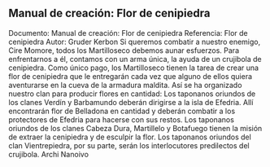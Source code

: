 ## Manual de creación: Flor de cenipiedra
Documento: Manual de creación: Flor de cenipiedra
Referencia: Flor de cenipiedra
Autor: Gruder Kerbon
Si queremos combatir a nuestro enemigo, Cire Momore, todos los Martilloseco debemos aunar esfuerzos. Para enfrentarnos a él, contamos con un arma única, la ayuda de un crujibola de cenipiedra. Como único pago, los Martilloseco tienen la tarea de crear una flor de cenipiedra que le entregarán cada vez que alguno de ellos quiera aventurarse en la cueva de la armadura maldita.
Así se ha organizado nuestro clan para producir flores en cantidad:
Los taponanos oriundos de los clanes Verdín y Barbamundo deberán dirigirse a la isla de Efedria. Allí encontrarán flor de Belladona en cantidad y deberán combatir a los protectores de Efedria para hacerse con sus restos.
Los taponanos oriundos de los clanes Cabeza Dura, Martillelo y Botafuego tienen la misión de extraer la cenipiedra y de esculpir la flor.
Los taponanos oriundos del clan Vientrepiedra, por su parte, serán los interlocutores predilectos del crujibola.
Archi Nanoivo
